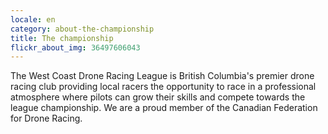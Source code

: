 ```yaml
---
locale: en
category: about-the-championship
title: The championship
flickr_about_img: 36497606043
---
```


The West Coast Drone Racing League is British Columbia's premier drone racing club providing local racers the opportunity to race in a professional atmosphere where pilots can grow their skills and compete towards the league championship. We are a proud member of the Canadian Federation for Drone Racing.
